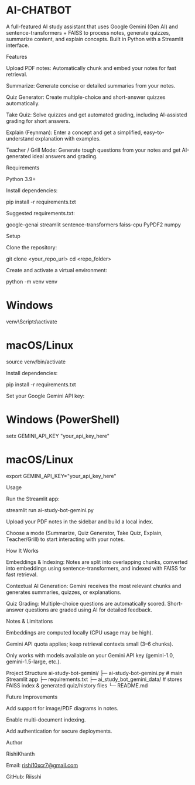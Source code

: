 # AI-CHATBOT

A full-featured AI study assistant that uses Google Gemini (Gen AI) and sentence-transformers + FAISS to process notes, generate quizzes, summarize content, and explain concepts. Built in Python with a Streamlit interface.

Features

Upload PDF notes: Automatically chunk and embed your notes for fast retrieval.

Summarize: Generate concise or detailed summaries from your notes.

Quiz Generator: Create multiple-choice and short-answer quizzes automatically.

Take Quiz: Solve quizzes and get automated grading, including AI-assisted grading for short answers.

Explain (Feynman): Enter a concept and get a simplified, easy-to-understand explanation with examples.

Teacher / Grill Mode: Generate tough questions from your notes and get AI-generated ideal answers and grading.

Requirements

Python 3.9+

Install dependencies:

pip install -r requirements.txt


Suggested requirements.txt:

google-genai
streamlit
sentence-transformers
faiss-cpu
PyPDF2
numpy

Setup

Clone the repository:

git clone <your_repo_url>
cd <repo_folder>


Create and activate a virtual environment:

python -m venv venv
# Windows
venv\Scripts\activate
# macOS/Linux
source venv/bin/activate


Install dependencies:

pip install -r requirements.txt


Set your Google Gemini API key:

# Windows (PowerShell)
setx GEMINI_API_KEY "your_api_key_here"
# macOS/Linux
export GEMINI_API_KEY="your_api_key_here"

Usage

Run the Streamlit app:

streamlit run ai-study-bot-gemini.py


Upload your PDF notes in the sidebar and build a local index.

Choose a mode (Summarize, Quiz Generator, Take Quiz, Explain, Teacher/Grill) to start interacting with your notes.

How It Works

Embeddings & Indexing: Notes are split into overlapping chunks, converted into embeddings using sentence-transformers, and indexed with FAISS for fast retrieval.

Contextual AI Generation: Gemini receives the most relevant chunks and generates summaries, quizzes, or explanations.

Quiz Grading: Multiple-choice questions are automatically scored. Short-answer questions are graded using AI for detailed feedback.

Notes & Limitations

Embeddings are computed locally (CPU usage may be high).

Gemini API quota applies; keep retrieval contexts small (3–6 chunks).

Only works with models available on your Gemini API key (gemini-1.0, gemini-1.5-large, etc.).

Project Structure
ai-study-bot-gemini/
├─ ai-study-bot-gemini.py  # main Streamlit app
├─ requirements.txt
├─ ai_study_bot_gemini_data/  # stores FAISS index & generated quiz/history files
└─ README.md

Future Improvements

Add support for image/PDF diagrams in notes.

Enable multi-document indexing.

Add authentication for secure deployments.

Author

RishiKhanth

Email: rishi10xcr7@gmail.com

GitHub: Riisshi